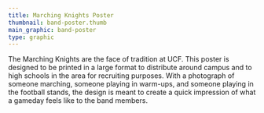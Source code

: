 ```yaml
---
title: Marching Knights Poster
thumbnail: band-poster.thumb
main_graphic: band-poster
type: graphic
---
```


The Marching Knights are the face of tradition at UCF. This poster is designed to be printed in a large format to distribute around campus and to high schools in the area for recruiting purposes. With a photograph of someone marching, someone playing in warm-ups, and someone playing in the football stands, the design is meant to create a quick impression of what a gameday feels like to the band members.
